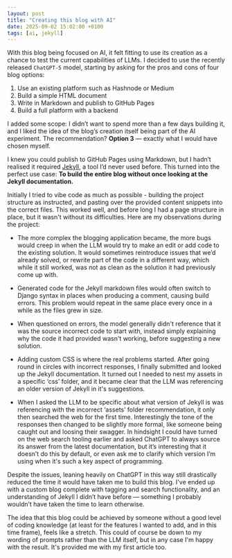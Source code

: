 ```yaml
---
layout: post
title: "Creating this blog with AI"
date: 2025-09-02 15:02:00 +0100
tags: [ai, jekyll]
---
```


With this blog being focused on AI, it felt fitting to use its creation as a chance to test the current capabilities of LLMs. I decided to use the recently released `ChatGPT-5` model, starting by asking for the pros and cons of four blog options:
	
1.	Use an existing platform such as Hashnode or Medium
2.	Build a simple HTML document
3.	Write in Markdown and publish to GitHub Pages
4.	Build a full platform with a backend

I added some scope: I didn’t want to spend more than a few days building it, and I liked the idea of the blog’s creation itself being part of the AI experiment. The recommendation? <b>Option 3</b> — exactly what I would have chosen myself.

I knew you could publish to GitHub Pages using Markdown, but I hadn’t realised it required <a href="https://jekyllrb.com/">Jekyll</a>, a tool I’d never used before. This turned into the perfect use case: <b>To build the entire blog without once looking at the Jekyll documentation.</b>

<!--end-preview-->

Initially I tried to vibe code as much as possible - building the project structure as instructed, and pasting over the provided content snippets into the correct files. This worked well, and before long I had a page structure in place, but it wasn't without its difficulties. Here are my observations during the project:
  
- The more complex the blogging application became, the more bugs would creep in when the LLM would try to make an edit or add code to the existing solution. It would sometimes reintroduce issues that we’d already solved, or rewrite part of the code in a different way, which while it still worked, was not as clean as the solution it had previously come up with.

- Generated code for the Jekyll markdown files would often switch to Django syntax in places when producing a comment, causing build errors. This problem would repeat in the same place every once in a while as the files grew in size.

- When questioned on errors, the model generally didn't reference that it was the source incorrect code to start with, instead simply explaining why the code it had provided wasn't working, before suggesting a new solution.

- Adding custom CSS is where the real problems started. After going round in circles with incorrect responses, I finally submitted and looked up the Jekyll documentation. It turned out I needed to nest my assets in a specific ‘css’ folder, and it became clear that the LLM was referencing an older version of Jekyll in it's suggestions.

- When I asked the LLM to be specific about what version of Jekyll is was referencing with the incorrect ‘assets’ folder recommendation, it only then searched the web for the first time. Interestingly the tone of the responses then changed to be slightly more formal, like someone being caught out and loosing their swagger. In hindsight I could have turned on the web search tooling earlier and asked ChatGPT to always source its answer from the latest documentation, but it’s interesting that it doesn’t do this by default, or even ask me to clarify which version I’m using when it's such a key aspect of programming.

Despite the issues, leaning heavily on ChatGPT in this way still drastically reduced the time it would have taken me to build this blog. I've ended up with a custom blog complete with tagging and search functionality, and an understanding of Jekyll I didn’t have before — something I probably wouldn’t have taken the time to learn otherwise. 

The idea that this blog could be achieved by someone without a good level of coding knowledge (at least for the features I wanted to add, and in this time frame), feels like a stretch. This could of course be down to my wording of prompts rather than the LLM itself, but in any case I'm happy with the result. It's provided me with my first article too.







